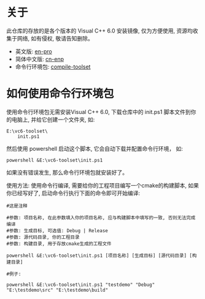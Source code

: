 # 关于

此仓库的存放的是各个版本的 Visual C++ 6.0 安装镜像, 仅为方便使用, 资源均收集于网络, 如有侵权, 敬请告知删除。

* 英文版: [en-pro](https://github.com/kirino17/vc60/releases/tag/6.00) 
* 简体中文版: [cn-enp](https://github.com/kirino17/vc60/releases/tag/6.01)
* 命令行环境包: [compile-toolset](https://github.com/kirino17/vc60/releases/tag/6.02)

# 如何使用命令行环境包

使用命令行环境包无需安装Visual C++ 6.0, 下载仓库中的 init.ps1 脚本文件到你的电脑上, 并给它创建一个文件夹, 如:
```
E:\vc6-toolset\
    init.ps1
```

然后使用 powershell 启动这个脚本, 它会自动下载并配置命令行环境， 如:
```
powershell &E:\vc6-toolset\init.ps1
```

如果没有错误发生, 那么命令行环境包就安装好了。

使用方法:
使用命令行编译, 需要给你的工程项目编写一个cmake的构建脚本, 如果你已经写好了, 启动命令行执行下面的命令即可开始编译:
```
#这是注释

#参数: 项目名称, 在此参数填入你的项目名称, 应与构建脚本中填写的一致, 否则无法完成编译
#参数: 生成目标, 可选值: Debug | Release
#参数: 源代码目录, 你的工程目录
#参数: 构建目录, 用于存放cmake生成的工程文件

powershell &E:\vc6-toolset\init.ps1 [项目名称] [生成目标] [源代码目录] [构建目录]

#例子:

powershell &E:\vc6-toolset\init.ps1 "testdemo" "Debug" "E:\testdemo\src" "E:\testdemo\build"

```


